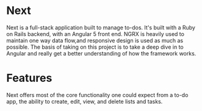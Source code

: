 # Next

Next is a full-stack application built to manage to-dos. It's built with a Ruby on Rails backend, with an Angular 5 front end. NGRX is heavily used to maintain one way data flow,and responsive design is used as much as possible. The basis of taking on this project is to take a deep dive in to Angular and really get a better understanding of how the framework works.

# Features

Next offers most of the core functionality one could expect from a to-do app, the ability to create, edit, view, and delete lists and tasks.
